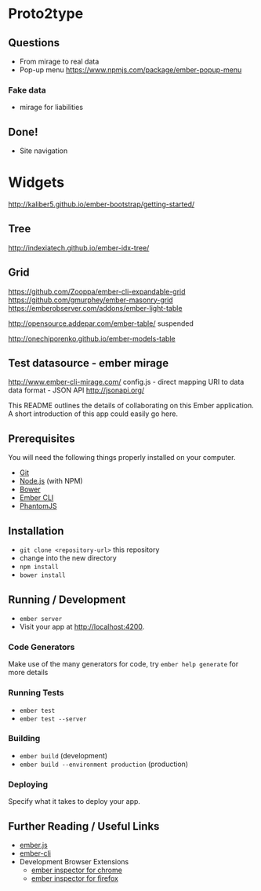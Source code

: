 # Proto2type

## Questions
* From mirage to real data
* Pop-up menu https://www.npmjs.com/package/ember-popup-menu
### Fake data
* mirage for liabilities

## Done!
* Site navigation

# Widgets
http://kaliber5.github.io/ember-bootstrap/getting-started/
## Tree
http://indexiatech.github.io/ember-idx-tree/
## Grid
https://github.com/Zooppa/ember-cli-expandable-grid
https://github.com/gmurphey/ember-masonry-grid
https://emberobserver.com/addons/ember-light-table

http://opensource.addepar.com/ember-table/ suspended

http://onechiporenko.github.io/ember-models-table

## Test datasource - ember mirage
http://www.ember-cli-mirage.com/
config.js - direct mapping URI to data
data format - JSON API http://jsonapi.org/

This README outlines the details of collaborating on this Ember application.
A short introduction of this app could easily go here.

## Prerequisites

You will need the following things properly installed on your computer.

* [Git](http://git-scm.com/)
* [Node.js](http://nodejs.org/) (with NPM)
* [Bower](http://bower.io/)
* [Ember CLI](http://ember-cli.com/)
* [PhantomJS](http://phantomjs.org/)

## Installation

* `git clone <repository-url>` this repository
* change into the new directory
* `npm install`
* `bower install`

## Running / Development

* `ember server`
* Visit your app at [http://localhost:4200](http://localhost:4200).

### Code Generators

Make use of the many generators for code, try `ember help generate` for more details

### Running Tests

* `ember test`
* `ember test --server`

### Building

* `ember build` (development)
* `ember build --environment production` (production)

### Deploying

Specify what it takes to deploy your app.

## Further Reading / Useful Links

* [ember.js](http://emberjs.com/)
* [ember-cli](http://ember-cli.com/)
* Development Browser Extensions
  * [ember inspector for chrome](https://chrome.google.com/webstore/detail/ember-inspector/bmdblncegkenkacieihfhpjfppoconhi)
  * [ember inspector for firefox](https://addons.mozilla.org/en-US/firefox/addon/ember-inspector/)

